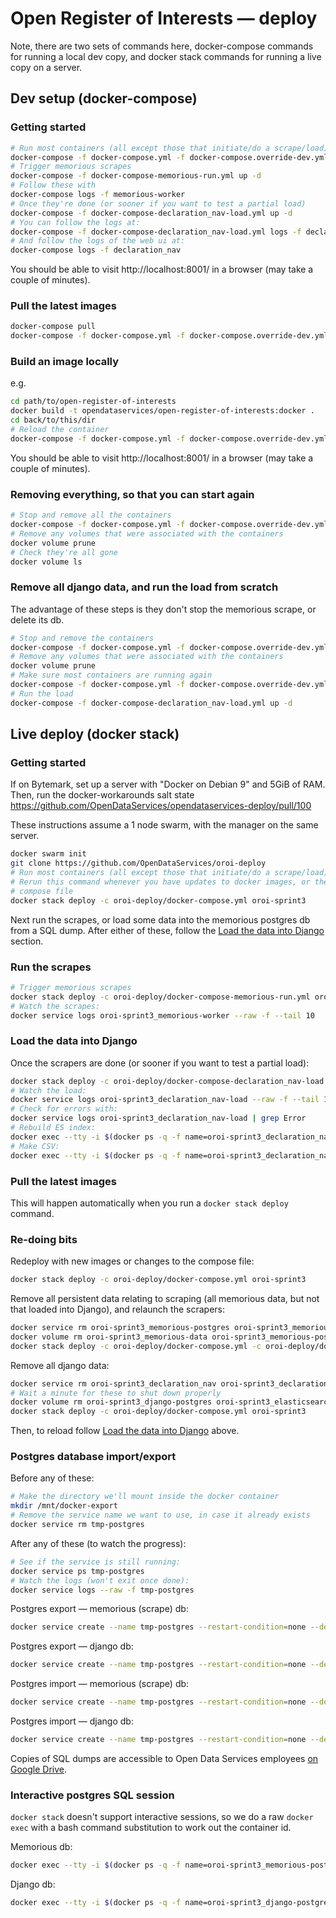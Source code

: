 # Open Register of Interests — deploy

Note, there are two sets of commands here, docker-compose commands for running a local dev copy, and docker stack commands for running a live copy on a server.

## Dev setup (docker-compose)

### Getting started

``` bash
# Run most containers (all except those that initiate/do a scrape/load)
docker-compose -f docker-compose.yml -f docker-compose.override-dev.yml up -d
# Trigger memorious scrapes
docker-compose -f docker-compose-memorious-run.yml up -d
# Follow these with
docker-compose logs -f memorious-worker
# Once they're done (or sooner if you want to test a partial load)
docker-compose -f docker-compose-declaration_nav-load.yml up -d
# You can follow the logs at:
docker-compose -f docker-compose-declaration_nav-load.yml logs -f declaration_nav-load
# And follow the logs of the web ui at:
docker-compose logs -f declaration_nav
```

You should be able to visit http://localhost:8001/ in a browser (may take a couple of minutes).

### Pull the latest images

``` bash
docker-compose pull
docker-compose -f docker-compose.yml -f docker-compose.override-dev.yml up -d
```

### Build an image locally

e.g.

``` bash
cd path/to/open-register-of-interests
docker build -t opendataservices/open-register-of-interests:docker .
cd back/to/this/dir
# Reload the container
docker-compose -f docker-compose.yml -f docker-compose.override-dev.yml up -d
```

You should be able to visit http://localhost:8001/ in a browser (may take a couple of minutes).

### Removing everything, so that you can start again

``` bash
# Stop and remove all the containers
docker-compose -f docker-compose.yml -f docker-compose.override-dev.yml -f docker-compose-memorious-run.yml -f docker-compose-declaration_nav-load.yml rm --stop
# Remove any volumes that were associated with the containers
docker volume prune
# Check they're all gone
docker volume ls
```

### Remove all django data, and run the load from scratch

The advantage of these steps is they don't stop the memorious scrape, or delete its db.

``` bash
# Stop and remove the containers
docker-compose -f docker-compose.yml -f docker-compose.override-dev.yml -f docker-compose-declaration_nav-load.yml rm --stop declaration_nav-load declaration_nav django-postgres elasticsearch
# Remove any volumes that were associated with the containers
docker volume prune
# Make sure most containers are running again
docker-compose -f docker-compose.yml -f docker-compose.override-dev.yml up -d
# Run the load
docker-compose -f docker-compose-declaration_nav-load.yml up -d
```

## Live deploy (docker stack)

### Getting started

If on Bytemark, set up a server with "Docker on Debian 9" and 5GiB of RAM.
Then, run the docker-workarounds salt state https://github.com/OpenDataServices/opendataservices-deploy/pull/100

These instructions assume a 1 node swarm, with the manager on the same server.

``` bash
docker swarm init
git clone https://github.com/OpenDataServices/oroi-deploy
# Run most containers (all except those that initiate/do a scrape/load):
# Rerun this command whenever you have updates to docker images, or the docker
# compose file
docker stack deploy -c oroi-deploy/docker-compose.yml oroi-sprint3
```

Next run the scrapes, or load some data into the memorious postgres db from a SQL dump. After either of these, follow the [Load the data into Django](#load-the-data-into-django) section.

### Run the scrapes

``` bash
# Trigger memorious scrapes
docker stack deploy -c oroi-deploy/docker-compose-memorious-run.yml oroi-sprint3
# Watch the scrapes:
docker service logs oroi-sprint3_memorious-worker --raw -f --tail 10
```

### Load the data into Django

Once the scrapers are done (or sooner if you want to test a partial load):

``` bash
docker stack deploy -c oroi-deploy/docker-compose-declaration_nav-load.yml oroi-sprint3
# Watch the load:
docker service logs oroi-sprint3_declaration_nav-load --raw -f --tail 10
# Check for errors with:
docker service logs oroi-sprint3_declaration_nav-load | grep Error
# Rebuild ES index:
docker exec --tty -i $(docker ps -q -f name=oroi-sprint3_declaration_nav.1) ./manage.py search_index --rebuild -f
# Make CSV:
docker exec --tty -i $(docker ps -q -f name=oroi-sprint3_declaration_nav.1) sh -c './manage.py csv_user_dump_all && mv /tmp/all_data.csv /django-static/static'
```

### Pull the latest images

This will happen automatically when you run a `docker stack deploy` command.

### Re-doing bits

Redeploy with new images or changes to the compose file:
``` bash
docker stack deploy -c oroi-deploy/docker-compose.yml oroi-sprint3
```

Remove all persistent data relating to scraping (all memorious data, but not that loaded into Django), and relaunch the scrapers:
``` bash
docker service rm oroi-sprint3_memorious-postgres oroi-sprint3_memorious-redis oroi-sprint3_memorious-worker oroi-sprint3_memorious-run
docker volume rm oroi-sprint3_memorious-data oroi-sprint3_memorious-postgres oroi-sprint3_memorious-redis
docker stack deploy -c oroi-deploy/docker-compose.yml -c oroi-deploy/docker-compose-memorious-run.yml oroi-sprint3
```

Remove all django data:
``` bash
docker service rm oroi-sprint3_declaration_nav oroi-sprint3_declaration_nav-load oroi-sprint3_django-postgres oroi-sprint3_elasticsearch tmp-postgres oroi-sprint3_apache-static
# Wait a minute for these to shut down properly
docker volume rm oroi-sprint3_django-postgres oroi-sprint3_elasticsearch
docker stack deploy -c oroi-deploy/docker-compose.yml oroi-sprint3
```
Then, to reload follow [Load the data into Django](#load-the-data-into-django) above.

### Postgres database import/export

Before any of these:

``` bash
# Make the directory we'll mount inside the docker container
mkdir /mnt/docker-export
# Remove the service name we want to use, in case it already exists
docker service rm tmp-postgres
```

After any of these (to watch the progress):
``` bash
# See if the service is still running:
docker service ps tmp-postgres
# Watch the logs (won't exit once done):
docker service logs --raw -f tmp-postgres
```

Postgres export — memorious (scrape) db:
``` bash
docker service create --name tmp-postgres --restart-condition=none --detach --network=oroi-sprint3_default --mount type=bind,source=/mnt/docker-export,destination=/export postgres:11.4 sh -c 'pg_dump "host=memorious-postgres user=datastore password=datastore" > /export/db.log && ls -lh /export/db.log'
```

Postgres export — django db:
``` bash
docker service create --name tmp-postgres --restart-condition=none --detach --network=oroi-sprint3_default --mount type=bind,source=/mnt/docker-export,destination=/export postgres:11.4 sh -c 'pg_dump "host=django-postgres user=django_db password=django_db" > /export/db.log && ls -lh /export/db.log'
```

Postgres import — memorious (scrape) db:
``` bash
docker service create --name tmp-postgres --restart-condition=none --detach --network=oroi-sprint3_default --mount type=bind,source=/mnt/docker-export,destination=/export postgres:11.4 psql "host=memorious-postgres user=datastore password=datastore" -f /export/oroi-scrape-sprint3-attempt06.sql
```

Postgres import — django db:
``` bash
docker service create --name tmp-postgres --restart-condition=none --detach --network=oroi-sprint3_default  --mount type=bind,source=/mnt/docker-export,destination=/export  postgres:11.4 psql "host=django-postgres user=django_db password=django_db" -f /export/oroi-django-sprint3-attempt01.sql
```

Copies of SQL dumps are accessible to Open Data Services employees [on Google Drive](https://drive.google.com/drive/u/0/folders/12CFZYOQVUTuu8CB_cbZ82ayNZ81zY-ej).

### Interactive postgres SQL session

`docker stack` doesn't support interactive sessions, so we do a raw `docker exec` with a bash command substitution to work out the container id.

Memorious db:
``` bash
docker exec --tty -i $(docker ps -q -f name=oroi-sprint3_memorious-postgres.1) psql -h 127.0.0.1 -U datastore
```

Django db:
``` bash
docker exec --tty -i $(docker ps -q -f name=oroi-sprint3_django-postgres.1) psql -h 127.0.0.1 -U django_db
```
